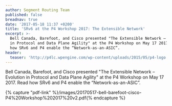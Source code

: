 ```yaml
---
author: Segment Routing Team
published: false
breadnav: true
date: '2017-05-18 11:37 +0200'
title: 'SRv6 at the P4 Workshop 2017: The Extensible Network'
excerpt: >-
  Bell Canada, Barefoot, and Cisco presented "The Extensible Network – Evolution
  in Protocol and Data Plane Agility" at the P4 Workshop on May 17 2017. Read
  how SRv6 and P4 enable the “Network-as-an-ASIC”.
header:
  teaser: 'http://p4lc.wpengine.com/wp-content/uploads/2015/05/p4-logo.png'
---
```

Bell Canada, Barefoot, and Cisco presented "The Extensible Network – Evolution in Protocol and Data Plane Agility" at the P4 Workshop on May 17 2017. Read how SRv6 and P4 enable the “Network-as-an-ASIC”.

{% capture "pdf-link" %}/images/20170517-bell-barefoot-cisco-P4%20Workshop%202017%20v2.pdf{% endcapture %}

<script src="{{ '/assets/js/pdfobject.min.js' | relative_url }}"></script>
<div class="fitvidsignore" id="pdf"></div>
<script>PDFObject.embed(" {{ pdf-link }} ", "#pdf", {height: "21.5em", width: "31.3em"});</script>
